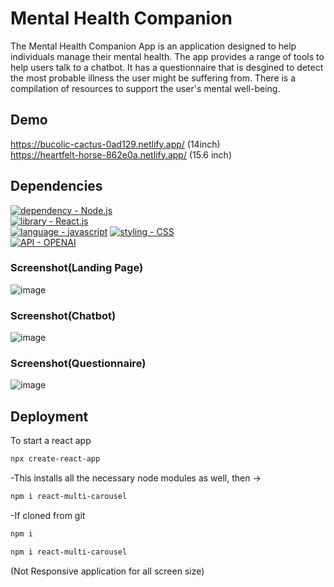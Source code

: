 # Mental Health Companion

The Mental Health Companion App is an application designed to help individuals manage their mental health.
The app provides a range of tools to help users talk to a chatbot. It has a questionnaire that is desgined to
detect the most probable illness the user might be suffering from.
There is a compilation of resources to support the user's mental well-being.
## Demo 
https://bucolic-cactus-0ad129.netlify.app/ (14inch) <br>
https://heartfelt-horse-862e0a.netlify.app/ (15.6 inch)
## Dependencies
[![dependency - Node.js](https://img.shields.io/static/v1?label=dependency&message=Node.js&color=%23F7E152)](https://nodejs.org/en/)        
[![library - React.js](https://img.shields.io/static/v1?label=library&message=React.js&color=%2352F7BA)](https://reactjs.org/)    
[![language - javascript](https://img.shields.io/static/v1?label=language&message=javascript&color=%23EEF752)](https://www.javascript.com/)
[![styling - CSS](https://img.shields.io/static/v1?label=styling&message=CSS&color=%23D8F32E)](https://web.dev/learn/css/)<br>
[![API - OPENAI](https://img.shields.io/static/v1?label=API&message=OPENAI&color=%235174EA)](https://beta.openai.com/overview)<br>

### Screenshot(Landing Page)
![image](https://github.com/San-53/Mental_Health_Companion/assets/86125077/e0ad11e8-2a30-4c88-8188-bdba267ca7a5)

### Screenshot(Chatbot)
![image](https://github.com/San-53/Mental_Health_Companion/assets/86125077/908b556a-b184-46a7-b46a-edb4ffe99bed)

### Screenshot(Questionnaire)
![image](https://github.com/San-53/Mental_Health_Companion/assets/86125077/aa649c14-877e-4845-802b-5daac9949832)

## Deployment
To start a react app
```bash
npx create-react-app
```
-This installs all the necessary node modules as well, then ->
```bash
npm i react-multi-carousel
```
-If cloned from git
```bash
npm i 
```
```bash
npm i react-multi-carousel
```
(Not Responsive application for all screen size)

